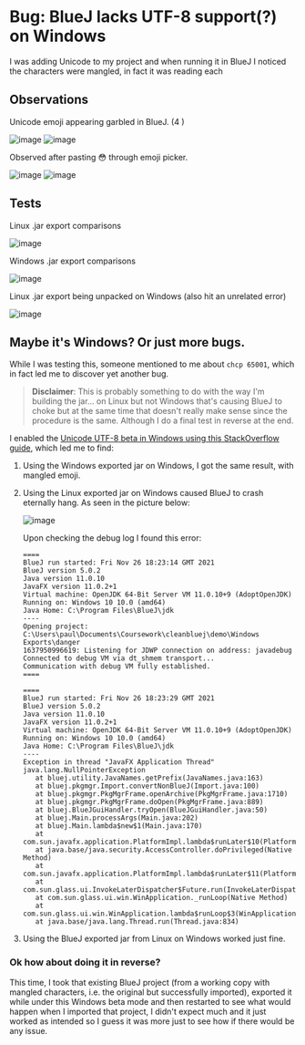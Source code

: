 # Bug: BlueJ lacks UTF-8 support(?) on Windows

I was adding Unicode to my project and when running it in BlueJ I noticed the characters were mangled, in fact it was reading each 

## Observations

Unicode emoji appearing garbled in BlueJ. (4 )

![image](https://user-images.githubusercontent.com/38285861/143617804-29a4e8b0-92b1-4f20-97a4-371ce007cdd2.png)
![image](https://user-images.githubusercontent.com/38285861/143617843-4a9aa7bd-6d35-4438-be10-2c3bca406b59.png)

Observed after pasting 😳 through emoji picker.

![image](https://user-images.githubusercontent.com/38285861/143617871-9a43b4ce-1cff-4308-9e2a-71a618e7c910.png)
![image](https://user-images.githubusercontent.com/38285861/143617864-748c0bc4-8eec-4a34-a99f-8522a3be1e0a.png)

## Tests

Linux .jar export comparisons

![image](https://user-images.githubusercontent.com/38285861/143616446-48559ce8-4e02-4aaa-ab9b-8df5f276b9e4.png)

Windows .jar export comparisons

![image](https://user-images.githubusercontent.com/38285861/143618268-aa1a5601-8f6f-4d46-9430-77392362a73b.png)

Linux .jar export being unpacked on Windows (also hit an unrelated error)

![image](https://user-images.githubusercontent.com/38285861/143618210-c3c658d6-134f-4116-add5-0d0d201a7ec4.png)

## Maybe it's Windows? Or just more bugs.

While I was testing this, someone mentioned to me about `chcp 65001`, which in fact led me to discover yet another bug.

> **Disclaimer**: This is probably something to do with the way I'm building the jar... on Linux but not Windows that's causing BlueJ to choke but at the same time that doesn't really make sense since the procedure is the same. Although I do a final test in reverse at the end.

I enabled the [Unicode UTF-8 beta in Windows using this StackOverflow guide](https://stackoverflow.com/questions/57131654/using-utf-8-encoding-chcp-65001-in-command-prompt-windows-powershell-window), which led me to find:

1. Using the Windows exported jar on Windows, I got the same result, with mangled emoji.
2. Using the Linux exported jar on Windows caused BlueJ to crash eternally hang.
   As seen in the picture below:
   
   ![image](https://user-images.githubusercontent.com/38285861/143619477-6f109b86-ee68-4cee-977d-fd61dd993768.png)

   Upon checking the debug log I found this error:
   
   ```
   ====
   BlueJ run started: Fri Nov 26 18:23:14 GMT 2021
   BlueJ version 5.0.2
   Java version 11.0.10
   JavaFX version 11.0.2+1
   Virtual machine: OpenJDK 64-Bit Server VM 11.0.10+9 (AdoptOpenJDK)
   Running on: Windows 10 10.0 (amd64)
   Java Home: C:\Program Files\BlueJ\jdk
   ----
   Opening project: C:\Users\paul\Documents\Coursework\cleanbluej\demo\Windows Exports\danger
   1637950996619: Listening for JDWP connection on address: javadebug
   Connected to debug VM via dt_shmem transport...
   Communication with debug VM fully established.
   ====

   ====
   BlueJ run started: Fri Nov 26 18:23:29 GMT 2021
   BlueJ version 5.0.2
   Java version 11.0.10
   JavaFX version 11.0.2+1
   Virtual machine: OpenJDK 64-Bit Server VM 11.0.10+9 (AdoptOpenJDK)
   Running on: Windows 10 10.0 (amd64)
   Java Home: C:\Program Files\BlueJ\jdk
   ----
   Exception in thread "JavaFX Application Thread" java.lang.NullPointerException
      at bluej.utility.JavaNames.getPrefix(JavaNames.java:163)
      at bluej.pkgmgr.Import.convertNonBlueJ(Import.java:100)
      at bluej.pkgmgr.PkgMgrFrame.openArchive(PkgMgrFrame.java:1710)
      at bluej.pkgmgr.PkgMgrFrame.doOpen(PkgMgrFrame.java:889)
      at bluej.BlueJGuiHandler.tryOpen(BlueJGuiHandler.java:50)
      at bluej.Main.processArgs(Main.java:202)
      at bluej.Main.lambda$new$1(Main.java:170)
      at com.sun.javafx.application.PlatformImpl.lambda$runLater$10(PlatformImpl.java:428)
      at java.base/java.security.AccessController.doPrivileged(Native Method)
      at com.sun.javafx.application.PlatformImpl.lambda$runLater$11(PlatformImpl.java:427)
      at com.sun.glass.ui.InvokeLaterDispatcher$Future.run(InvokeLaterDispatcher.java:96)
      at com.sun.glass.ui.win.WinApplication._runLoop(Native Method)
      at com.sun.glass.ui.win.WinApplication.lambda$runLoop$3(WinApplication.java:174)
      at java.base/java.lang.Thread.run(Thread.java:834)
   ```
3. Using the BlueJ exported jar from Linux on Windows worked just fine.

### Ok how about doing it in reverse?

This time, I took that existing BlueJ project (from a working copy with mangled characters, i.e. the original but successfully imported), exported it while under this Windows beta mode and then restarted to see what would happen when I imported that project, I didn't expect much and it just worked as intended so I guess it was more just to see how if there would be any issue.
